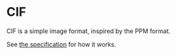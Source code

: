 # CIF
CIF is a simple image format, inspired by the PPM format.

See [the specification](https://github.com/cif-format/cif) for how it works.
